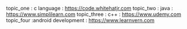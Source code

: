 topic_one : c language : https://code.whitehatjr.com
topic_two : java : https://www.simplilearn.com
topic_three : c++ : https://www.udemy.com
topic_four :android development : https://www.learnvern.com

